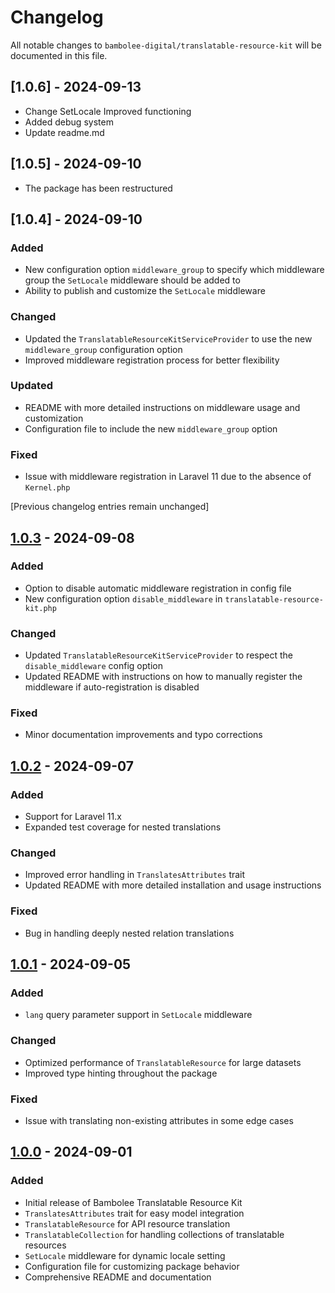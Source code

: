 # Changelog

All notable changes to `bambolee-digital/translatable-resource-kit` will be documented in this file.

## [1.0.6] - 2024-09-13
- Change SetLocale Improved functioning
- Added debug system
- Update readme.md

## [1.0.5] - 2024-09-10
- The package has been restructured

## [1.0.4] - 2024-09-10

### Added
- New configuration option `middleware_group` to specify which middleware group the `SetLocale` middleware should be added to
- Ability to publish and customize the `SetLocale` middleware

### Changed
- Updated the `TranslatableResourceKitServiceProvider` to use the new `middleware_group` configuration option
- Improved middleware registration process for better flexibility

### Updated
- README with more detailed instructions on middleware usage and customization
- Configuration file to include the new `middleware_group` option

### Fixed
- Issue with middleware registration in Laravel 11 due to the absence of `Kernel.php`

[Previous changelog entries remain unchanged]

## [1.0.3] - 2024-09-08

### Added
- Option to disable automatic middleware registration in config file
- New configuration option `disable_middleware` in `translatable-resource-kit.php`

### Changed
- Updated `TranslatableResourceKitServiceProvider` to respect the `disable_middleware` config option
- Updated README with instructions on how to manually register the middleware if auto-registration is disabled

### Fixed
- Minor documentation improvements and typo corrections

## [1.0.2] - 2024-09-07

### Added
- Support for Laravel 11.x
- Expanded test coverage for nested translations

### Changed
- Improved error handling in `TranslatesAttributes` trait
- Updated README with more detailed installation and usage instructions

### Fixed
- Bug in handling deeply nested relation translations

## [1.0.1] - 2024-09-05

### Added
- `lang` query parameter support in `SetLocale` middleware

### Changed
- Optimized performance of `TranslatableResource` for large datasets
- Improved type hinting throughout the package

### Fixed
- Issue with translating non-existing attributes in some edge cases

## [1.0.0] - 2024-09-01

### Added
- Initial release of Bambolee Translatable Resource Kit
- `TranslatesAttributes` trait for easy model integration
- `TranslatableResource` for API resource translation
- `TranslatableCollection` for handling collections of translatable resources
- `SetLocale` middleware for dynamic locale setting
- Configuration file for customizing package behavior
- Comprehensive README and documentation

[1.0.3]: https://github.com/bambolee-digital/translatable-resource-kit/compare/v1.0.2...v1.0.3
[1.0.2]: https://github.com/bambolee-digital/translatable-resource-kit/compare/v1.0.1...v1.0.2
[1.0.1]: https://github.com/bambolee-digital/translatable-resource-kit/compare/v1.0.0...v1.0.1
[1.0.0]: https://github.com/bambolee-digital/translatable-resource-kit/releases/tag/v1.0.0